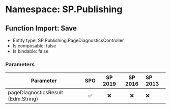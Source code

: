 # Namespace: SP.Publishing

## Function Import: Save

- Entity type: SP.Publishing.PageDiagnosticsController
- Is composable: false
- Is bindable: false

### Parameters

Parameter | SPO | SP 2019 | SP 2016 | SP 2013
----------|:---:|:-------:|:-------:|:-------
pageDiagnosticsResult (Edm.String) | ✅ | ❌ | ❌ | ❌
